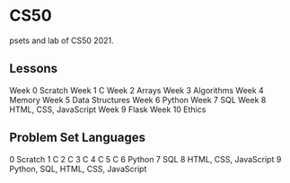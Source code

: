 # CS50
psets and lab of CS50 2021.

Lessons
-------
Week 0 Scratch
Week 1 C
Week 2 Arrays
Week 3 Algorithms
Week 4 Memory
Week 5 Data Structures
Week 6 Python
Week 7 SQL
Week 8 HTML, CSS, JavaScript
Week 9 Flask
Week 10 Ethics


Problem Set Languages
-----------
0	Scratch
1	C
2	C
3	C
4	C
5	C
6	Python
7	SQL
8	HTML, CSS, JavaScript
9	Python, SQL, HTML, CSS, JavaScript
